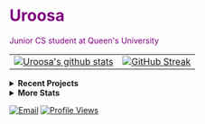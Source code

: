 <h1 style="color:purple;">Uroosa</h1>
                                                                                                                                                
<p style="color:purple;">Junior CS student at Queen's University</p>

<table>
  <tr>
    <td>
      <a href="https://github.com/anuraghazra/github-readme-stats"><img align="center" src="https://github-readme-stats.vercel.app/api?username=uroosaimtiaz&show_icons=true&include_all_commits=true&theme=buefy&hide_border=true&count_private=true" alt="Uroosa's github stats" /></a>
    </td>
    <td>
      <a href="https://git.io/streak-stats"><img align="center" src="https://streak-stats.demolab.com?user=uroosaimtiaz&theme=buefy&hide_border=true" alt="GitHub Streak" /></a>
    </td>
  </tr>
  <tr>
</table>

<details>
  <summary><strong>Recent Projects</strong></summary>
  <a href="https://github.com/uroosaimtiaz/uroosaimtiaz"><img align="center" src="https://github-readme-stats.vercel.app/api/pin/?username=uroosaimtiaz&repo=uroosaimtiaz&theme=buefy" alt="Readme Profile"></a>
  <a href="https://github.com/uroosaimtiaz/uroosaimtiaz.github.io"><img align="center" src="https://github-readme-stats.vercel.app/api/pin/?username=uroosaimtiaz&repo=uroosaimtiaz.github.io&theme=buefy" alt="Personal Site"></a>
</details>
<details>
  <summary><strong>More Stats</strong></summary>
<table>
  <tr>
    <td>
      <a href="https://github-profile-summary-cards.vercel.app/demo.html"><img src="http://github-profile-summary-cards.vercel.app/api/cards/profile-details?username=uroosaimtiaz&theme=buefy" /></a>
    </td>
    <td>
      <a href="https://github-profile-summary-cards.vercel.app/demo.html"><img src="http://github-profile-summary-cards.vercel.app/api/cards/repos-per-language?username=uroosaimtiaz&theme=buefy" /></a>
    </td>
  </tr>
  <tr>
    <td>
      <a href="https://github-profile-summary-cards.vercel.app/demo.html"><img src="http://github-profile-summary-cards.vercel.app/api/cards/most-commit-language?username=uroosaimtiaz&theme=buefy" /></a>
    </td>
    <td>
      <a href="https://github-profile-summary-cards.vercel.app/demo.html"><img src="http://github-profile-summary-cards.vercel.app/api/cards/stats?username=uroosaimtiaz&theme=buefy" /></a>
    </td>
  </tr>
  <tr>
    <td>
      <a href="https://github-profile-summary-cards.vercel.app/demo.html"><img src="http://github-profile-summary-cards.vercel.app/api/cards/productive-time?username=uroosaimtiaz&theme=buefy&utcOffset=8" /></a>
    </td>
  </tr>
</table>


</details>


 <a href="mailto:uroosa741@gmail.com"><img src="https://img.shields.io/badge/Email-Me-blueviolet" alt="Email"></a>
[![Profile Views](https://komarev.com/ghpvc/?username=uroosaimtiaz&style=flat-square&color=blueviolet)](https://github.com/antonkomarev/github-profile-views-counter)


<!--
**uroosaimtiaz/uroosaimtiaz** is a ✨ _special_ ✨ repository because its `README.md` (this file) appears on your GitHub profile.

Here are some ideas to get you started:

- 🔭 I’m currently working on ...
- 🌱 I’m currently learning ...
- 👯 I’m looking to collaborate on ...
- 🤔 I’m looking for help with ...
- 💬 Ask me about ...
- 📫 How to reach me: ...
- 😄 Pronouns: ...
- ⚡ Fun fact: ...
-->
